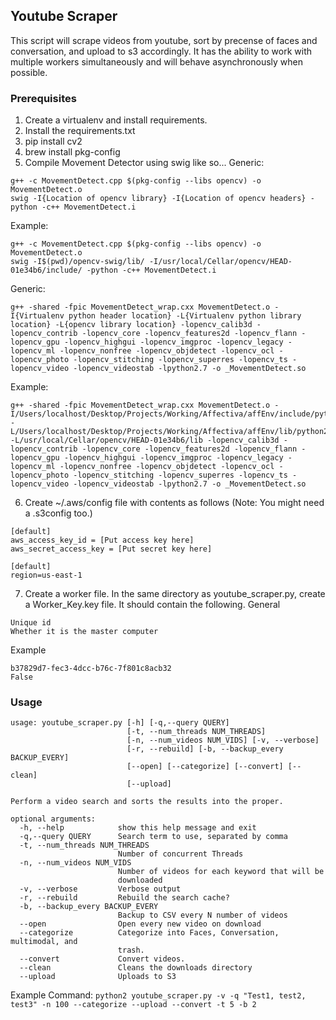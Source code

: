 ## Youtube Scraper
This script will scrape videos from youtube, sort by precense of faces and conversation, and upload to s3 accordingly. It has the ability to work with multiple workers simultaneously and will behave asynchronously when possible.

### Prerequisites
1. Create a virtualenv and install requirements.
2. Install the requirements.txt
3. pip install cv2
4. brew install pkg-config
5. Compile Movement Detector using swig like so...
Generic:
```
g++ -c MovementDetect.cpp $(pkg-config --libs opencv) -o MovementDetect.o
swig -I{Location of opencv library} -I{Location of opencv headers} -python -c++ MovementDetect.i
```
Example:
```
g++ -c MovementDetect.cpp $(pkg-config --libs opencv) -o MovementDetect.o
swig -I$(pwd)/opencv-swig/lib/ -I/usr/local/Cellar/opencv/HEAD-01e34b6/include/ -python -c++ MovementDetect.i
```
Generic:
```
g++ -shared -fpic MovementDetect_wrap.cxx MovementDetect.o -I{Virtualenv python header location} -L{Virtualenv python library location} -L{opencv library location} -lopencv_calib3d -lopencv_contrib -lopencv_core -lopencv_features2d -lopencv_flann -lopencv_gpu -lopencv_highgui -lopencv_imgproc -lopencv_legacy -lopencv_ml -lopencv_nonfree -lopencv_objdetect -lopencv_ocl -lopencv_photo -lopencv_stitching -lopencv_superres -lopencv_ts -lopencv_video -lopencv_videostab -lpython2.7 -o _MovementDetect.so
```
Example:
```
g++ -shared -fpic MovementDetect_wrap.cxx MovementDetect.o -I/Users/localhost/Desktop/Projects/Working/Affectiva/affEnv/include/python2.7 -L/Users/localhost/Desktop/Projects/Working/Affectiva/affEnv/lib/python2.7 -L/usr/local/Cellar/opencv/HEAD-01e34b6/lib -lopencv_calib3d -lopencv_contrib -lopencv_core -lopencv_features2d -lopencv_flann -lopencv_gpu -lopencv_highgui -lopencv_imgproc -lopencv_legacy -lopencv_ml -lopencv_nonfree -lopencv_objdetect -lopencv_ocl -lopencv_photo -lopencv_stitching -lopencv_superres -lopencv_ts -lopencv_video -lopencv_videostab -lpython2.7 -o _MovementDetect.so
```
6. Create ~/.aws/config file with contents as follows (Note: You might need a .s3config too.)
```
[default]
aws_access_key_id = [Put access key here]
aws_secret_access_key = [Put secret key here]

[default]
region=us-east-1
```
7. Create a worker file. In the same directory as youtube_scraper.py, create a Worker_Key.key file.
It should contain the following.
General
```
Unique id
Whether it is the master computer
```
Example
```
b37829d7-fec3-4dcc-b76c-7f801c8acb32
False
```
### Usage
```
usage: youtube_scraper.py [-h] [-q,--query QUERY]
                          [-t, --num_threads NUM_THREADS]
                          [-n, --num_videos NUM_VIDS] [-v, --verbose]
                          [-r, --rebuild] [-b, --backup_every BACKUP_EVERY]
                          [--open] [--categorize] [--convert] [--clean]
                          [--upload]

Perform a video search and sorts the results into the proper.

optional arguments:
  -h, --help            show this help message and exit
  -q,--query QUERY      Search term to use, separated by comma
  -t, --num_threads NUM_THREADS
                        Number of concurrent Threads
  -n, --num_videos NUM_VIDS
                        Number of videos for each keyword that will be
                        downloaded
  -v, --verbose         Verbose output
  -r, --rebuild         Rebuild the search cache?
  -b, --backup_every BACKUP_EVERY
                        Backup to CSV every N number of videos
  --open                Open every new video on download
  --categorize          Categorize into Faces, Conversation, multimodal, and
                        trash.
  --convert             Convert videos.
  --clean               Cleans the downloads directory
  --upload              Uploads to S3
```
Example Command:
```python2 youtube_scraper.py -v -q "Test1, test2, test3" -n 100 --categorize --upload --convert -t 5 -b 2```
